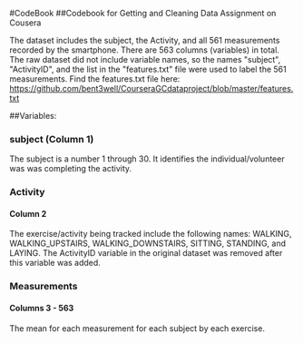 #CodeBook
##Codebook for Getting and Cleaning Data Assignment on Cousera

The dataset includes the subject, the Activity, and all 561 measurements recorded by the smartphone. There are 563 columns (variables) in total. The raw dataset did not include variable names, so the names "subject", "ActivityID", and the list in the "features.txt" file were used to label the 561 measurements. Find the features.txt file here: https://github.com/bent3well/CourseraGCdataproject/blob/master/features.txt

##Variables:
### subject (Column 1)
The subject is a number 1 through 30. It identifies the individual/volunteer was was completing the activity.

### Activity
#### Column 2
The exercise/activity being tracked include the following names: WALKING, WALKING_UPSTAIRS, WALKING_DOWNSTAIRS, SITTING, STANDING, and LAYING. The ActivityID variable in the original dataset was removed after this variable was added.

### Measurements
#### Columns 3 - 563
The mean for each measurement for each subject by each exercise. 



    
